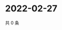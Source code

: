# 2022-02-27

共 0 条

<!-- BEGIN WEIBO -->
<!-- 最后更新时间 Sun Feb 27 2022 04:00:36 GMT+0800 (China Standard Time) -->

<!-- END WEIBO -->
